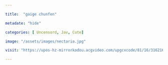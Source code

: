 ```yaml
---

title:  "gaige chunfen"

metadate: "hide"

categories: [ Uncensord, Jav, Cute]

image: "/assets/images/nectaria.jpg"

visit: "https://upos-hz-mirrorkodou.acgvideo.com/upgcxcode/81/16/31621681/31621681-1-6.mp4?e=ig8euxZM2rNcNbug7WdVtWug7WdVNEVEuCIv29hEn0l5QK==&deadline=1546606872&gen=playurl&nbs=1&oi=1899458251&os=kodou&platform=html5&trid=21fc4232bda3475aaf9d426ff6a25ebc&uipk=5&upsig=8079953eee19f22d4f9dbc092e65c212"

---
```




